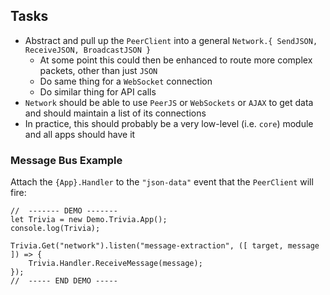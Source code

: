 ## Tasks
* Abstract and pull up the `PeerClient` into a general `Network.{ SendJSON, ReceiveJSON, BroadcastJSON }`
  * At some point this could then be enhanced to route more complex packets, other than just `JSON`
  * Do same thing for a `WebSocket` connection
  * Do similar thing for API calls
* `Network` should be able to use `PeerJS` or `WebSockets` or `AJAX` to get data and should maintain a list of its connections
* In practice, this should probably be a very low-level (i.e. `core`) module and all apps should have it

### Message Bus Example
Attach the `{App}.Handler` to the `"json-data"` event that the `PeerClient` will fire:
```
//  ------- DEMO -------
let Trivia = new Demo.Trivia.App();
console.log(Trivia);

Trivia.Get("network").listen("message-extraction", ([ target, message ]) => {
    Trivia.Handler.ReceiveMessage(message);
});
//  ----- END DEMO -----
```